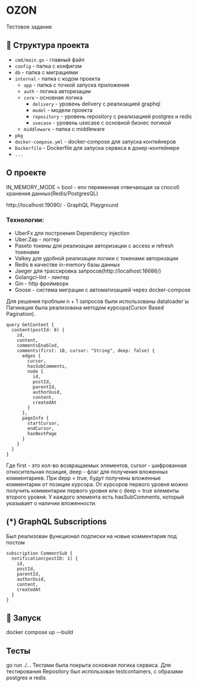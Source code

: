 # OZON
Тестовое задание

## :open_file_folder: Структура проекта

- `cmd/main.go` - главный файл
- `config` - папка с конфигом
- `db` - папка с миграциями
- `internal` - папка с кодом проекта
    - `app` - папка с точкой запуска приложения
    - `auth` - логика авторизации
    - `core` - основная логика
        - `delivery` - уровень delivery с реализацией graphql
        - `model` - модели проекта
        - `repository` - уровень repository c реализацией postgres и redis 
        - `usecase` - уровень usecase с основной бизнес логикой
    - `middleware` - папка с middleware
- `pkg`
- `docker-compose.yml` - docker-compose для запуска контейнеров
- `Dockerfile` - Dockerfile для запуска сервиса в докер-контейнере
- `...`

## О проекте

IN_MEMORY_MODE = bool - env переменная отвечающая за способ хранения данных(Redis/PostgresQL)

http://localhost:19090/ - GraphQL Playground

### Технологии:
 - UberFx для построения Dependency injection
 - Uber.Zap - логгер
 - Paseto токены для реализации авторизации с access и refresh токенами
 - Valkey для удобной реализации логики с токенами авторизации
 - Redis в качестве in-memory базы данных
 - Jaeger для трассировка запросов(http://localhost:16686/)
 - Golangci-lint - линтер
 - Gin - http фреймворк
 - Goose - система миграции с автоматизацией через docker-compose

Для решения проблым n + 1 запросов были использованы dataloader`ы
Пагинация была реализована методом курсора(Cursor Based Pagination). 
```
query GetContent {
  content(postId: 8) {
    id,
    content,
    commentsEnabled,
    comments(first: 10, cursor: "String", deep: false) {
      edges {
        cursor,
        hasSubComments,
        node {
          id,
          postId,
          parentId,
          authorUuid,
          content,
          createdAt
        }
      },
      pageInfo {
        startCursor,
        endCursor,
        hasNextPage
      }
    }
  }
}
```
Где first - это кол-во возвращаемых элементов, cursor - шифрованная относительная позиция, deep - флаг для получения вложенных комментариев.
При depp = true, будут получены вложенные комментарии от позиции курсора. От курсоров первого уровня можно получить комментарии первого уровня или с deep = true
элементы второго уровня. У каждого элемента есть hasSubComments, который указывает о наличии вложенности.

## (*) GraphQL Subscriptions

Был реализован функционал подписки на новые комментария под постом
```
subscription CommentSub {
  notification(postID: 1) {
    id,
	postId,
    parentId,
    authorUuid,
	content,
    createdAt
  }
}
```

## :hammer: Запуск

docker compose up --build

## Тесты

go run ./...
Тестами была покрыта основная логика сервиса.
Для тестирования Repository был использован testcontainers, с образами postgres и redis
